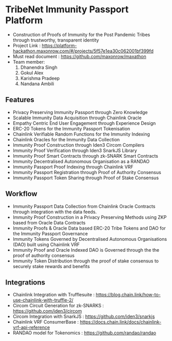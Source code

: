 # TribeNet Immunity Passport Platform
- Construction of Proofs of Immunity for the Post Pandemic Tribes through trustworthy, transparent identity
- Project Link : https://platform-hackathon.maxonrow.com/#/projects/5f57e1ea30c062001bf399fd
- Must read document : https://github.com/maxonrow/maxathon
- Team member: 
  1. Dhanendra Singh 
  2. Gokul Alex
  3. Karishma Pradeep 
  4. Nandana Ambili

## Features
- Privacy Preserving Immunity Passport through Zero Knowledge 
- Scalable Immunity Data Acquisition through Chainlink Oracle
- Empathy Centric End User Engagement through Experience Design
- ERC-20 Tokens for the Immunity Passport Tokenisation
- Chainlink Verifiable Random Functions for the Immunity Indexing
- Chainlink Oracles for the Immunity Data Collection
- Immunity Proof Construction through Iden3 Circom Compilers
- Immunity Proof Verification through Iden3 SnarkJS Library
- Immunity Proof Smart Contracts through zk-SNARK Smart Contracts
- Immunity Decentralised Autonomous Organisation as a RANDAO
- Immunity Passport Proof Indexing through Chainlink VRF
- Immunity Passport Registration through Proof of Authority Consensus
- Immunity Passport Token Sharing through Proof of Stake Consensus

## Workflow
- Immunity Passport Data Collection from Chainlink Oracle Contracts through integration with the data feeds.
- Immunity Proof Construction in a Privacy Preserving Methods using ZKP based from Oracle Data Contracts
- Immunity Proofs & Oracle Data based ERC-20 Tribe Tokens and DAO for the Immunity Passport Governance
- Immunity Tokens Governed by Decentralised Autonomous Organisations (DAO) built using Chainlink VRF
- Immunity Proof and Oracle Indexed DAO is Governed through the the proof of authority consensus
- Immunity Token Distribution through the proof of stake consensus to securely stake rewards and benefits

## Integrations
- Chainlink Integration with Trufflesuite : https://blog.chain.link/how-to-use-chainlink-with-truffle-2/
- Circom Circuit Generation for zk-SNARKS : https://github.com/iden3/circom
- Circom Integration with SnarkJS : https://github.com/iden3/snarkjs
- Chainlink VRF ConsumerBase : https://docs.chain.link/docs/chainlink-vrf-api-reference
- RANDAO model for Tokenomics : https://github.com/randao/randao
